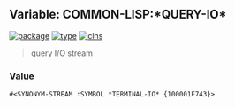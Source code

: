 ## Variable: COMMON-LISP:\*QUERY-IO\*
[![package](https://img.shields.io/badge/Package-COMMON--LISP-5f9ea0.svg?style=social&colorA=999999)](../) [![type](https://img.shields.io/badge/Type-Variable-5f9ea0.svg?style=social&colorA=999999)](../#variable) [![clhs](https://img.shields.io/badge/CLHS-*QUERY--IO*-5f9ea0.svg?style=social&colorA=999999)](http://www.lispworks.com/documentation/HyperSpec/Body/v_debug_.htm) 

> query I/O stream

### Value
```
#<SYNONYM-STREAM :SYMBOL *TERMINAL-IO* {100001F743}>
```
